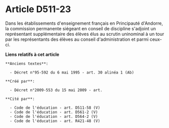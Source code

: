 # Article D511-23

Dans les établissements d'enseignement français en Principauté d'Andorre, la commission permanente siégeant en conseil de
discipline s'adjoint un représentant supplémentaire des élèves élus au scrutin uninominal à un tour par les représentants des
élèves au conseil d'administration et parmi ceux-ci.

**Liens relatifs à cet article**

	**Anciens textes**:

	  - Décret n°95-592 du 6 mai 1995 - art. 30 alinéa 1 (Ab)

	**Créé par**:

	  - Décret n°2009-553 du 15 mai 2009 - art.

	**Cité par**:

	  - Code de l'éducation - art. D511-58 (V)
	  - Code de l'éducation - art. D561-2 (V)
	  - Code de l'éducation - art. D564-2 (V)
	  - Code de l'éducation - art. R421-48 (V)
